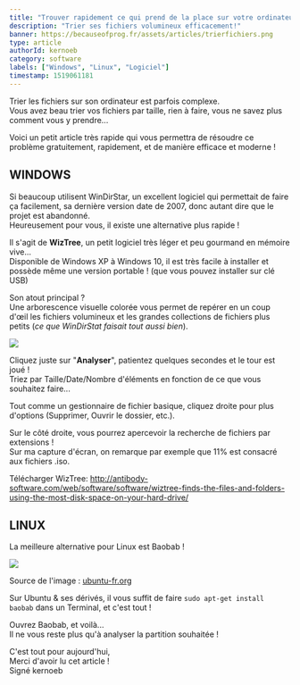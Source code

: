 ```yaml
---
title: "Trouver rapidement ce qui prend de la place sur votre ordinateur ! [Windows/Linux]"
description: "Trier ses fichiers volumineux efficacement!"
banner: https://becauseofprog.fr/assets/articles/trierfichiers.png
type: article
authorId: kernoeb
category: software
labels: ["Windows", "Linux", "Logiciel"]
timestamp: 1519061181
---
```


Trier les fichiers sur son ordinateur est parfois complexe.  
 Vous avez beau trier vos fichiers par taille, rien à faire, vous ne savez plus comment vous y prendre...

 Voici un petit article très rapide qui vous permettra de résoudre ce problème gratuitement, rapidement, et de manière efficace et moderne !

  

## WINDOWS

 Si beaucoup utilisent WinDirStar, un excellent logiciel qui permettait de faire ça facilement, sa dernière version date de 2007, donc autant dire que le projet est abandonné.  
 Heureusement pour vous, il existe une alternative plus rapide !

 Il s'agit de **WizTree**, un petit logiciel très léger et peu gourmand en mémoire vive...  
 Disponible de Windows XP à Windows 10, il est très facile à installer et possède même une version portable ! (que vous pouvez installer sur clé USB)

 Son atout principal ?  
 Une arborescence visuelle colorée vous permet de repérer en un coup d'œil les fichiers volumineux et les grandes collections de fichiers plus petits (*ce que WinDirStat faisait tout aussi bien*).

 ![](https://becauseofprog.fr/assets/articles/wiztree1.png)

 Cliquez juste sur "**Analyser**", patientez quelques secondes et le tour est joué !  
 Triez par Taille/Date/Nombre d'éléments en fonction de ce que vous souhaitez faire...

 Tout comme un gestionnaire de fichier basique, cliquez droite pour plus d'options (Supprimer, Ouvrir le dossier, etc.).

 Sur le côté droite, vous pourrez apercevoir la recherche de fichiers par extensions !  
 Sur ma capture d'écran, on remarque par exemple que 11% est consacré aux fichiers .iso.

 Télécharger WizTree: <http://antibody-software.com/web/software/software/wiztree-finds-the-files-and-folders-using-the-most-disk-space-on-your-hard-drive/>

  

## LINUX

 La meilleure alternative pour Linux est Baobab !

 ![](https://becauseofprog.fr/assets/articles/baobab_xenial.png)  
 
 Source de l'image : [ubuntu-fr.org](http://ubuntu-fr.org/)

 Sur Ubuntu & ses dérivés, il vous suffit de faire `sudo apt-get install baobab` dans un Terminal, et c'est tout !

 Ouvrez Baobab, et voilà...  
 Il ne vous reste plus qu'à analyser la partition souhaitée !


 C'est tout pour aujourd'hui,  
 Merci d'avoir lu cet article !  
 Signé kernoeb

 
